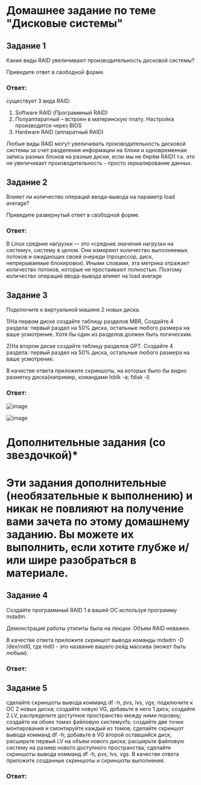 # Домашнее задание по теме "Дисковые системы"
## Задание 1

Какие виды RAID увеличивают производительность дисковой системы?

Приведите ответ в свободной форме.

### Ответ: 

существует 3 вида RAID:
1) Software RAID (Программный RAID)
2) Полуаппаратный – встроен в материнскую плату. Настройка производится через BIOS
3) Hardware RAID (аппаратный RAID)

Любые виды RAID могут увеличивать производительность дисковой системы за счет разделения информации на блоки и одновременная запись разных блоков на разные диски, если мы не берём RAID1 т.к. это не увеличивает производительность - просто зеркалирование данных.

## Задание 2

Влияет ли количество операций ввода-вывода на параметр load average?

Приведите развернутый ответ в свободной форме.

### Ответ: 
В Linux средние нагрузки — это «средние значения нагрузки на систему», систему в целом. Они измеряют количество выполняемых потоков и ожидающих своей очереди (процессор, диск, непрерываемые блокировки). Иными словами, эта метрика отражает количество потоков, которые не простаивают полностью.
Поэтому количество операций ввода-вывода влияет на load average


## Задание 3

Подключите к виртуальной машине 2 новых диска.

1)На первом диске создайте таблицу разделов MBR, Создайте 4 раздела: первый раздел на 50% диска, остальные любого размера на ваше усмотрение. Хотя бы один из разделов должен быть логическим.

2)На втором диске создайте таблицу разделов GPT. Создайте 4 раздела: первый раздел на 50% диска, остальные любого размера на ваше усмотрение.

В качестве ответа приложите скриншоты, на которых было бы видно разметку диска(например, командами lsblk -a; fdisk -l)


### Ответ: 

![image](https://user-images.githubusercontent.com/121933872/218473206-f7f1aeb8-08f3-48fc-8903-17aa6afde350.png)

![image](https://user-images.githubusercontent.com/121933872/218473414-20bf2da6-bec9-48e0-a1d9-05f0d449261a.png)




# Дополнительные задания (со звездочкой)*
# Эти задания дополнительные (необязательные к выполнению) и никак не повлияют на получение вами зачета по этому домашнему заданию. Вы можете их выполнить, если хотите глубже и/или шире разобраться в материале.

## Задание 4

Создайте программный RAID 1 в вашей ОС используя программу mdadm.

Демонстрация работы утилиты была на лекции. Объем RAID неважен.

В качестве ответа приложите скриншот вывода команды mdadm -D /dev/md0, где md0 - это название вашего рейд массива (может быть любым).

### Ответ: 



## Задание 5

сделайте скриншоты вывода комманд df -h, pvs, lvs, vgs;
подключите к ОС 2 новых диска;
создайте новую VG, добавьте в него 1 диск;
создайте 2 LV, распределите доступное пространство между ними поровну;
создайте на обоих томах файловую системуxfs;
создайте две точки монтирования и смонтируйте каждый из томов;
сделайте скриншот вывода комманд df -h;
добавьте в VG второй оставшийся диск;
расширьте первый LV на объем нового диска;
расширьте файловую систему на размер нового доступного пространства;
сделайте скриншоты вывода комманд df -h, pvs, lvs, vgs.
В качестве ответа приложите созданные скриншоты и скриншоты выполнения.


### Ответ: 


